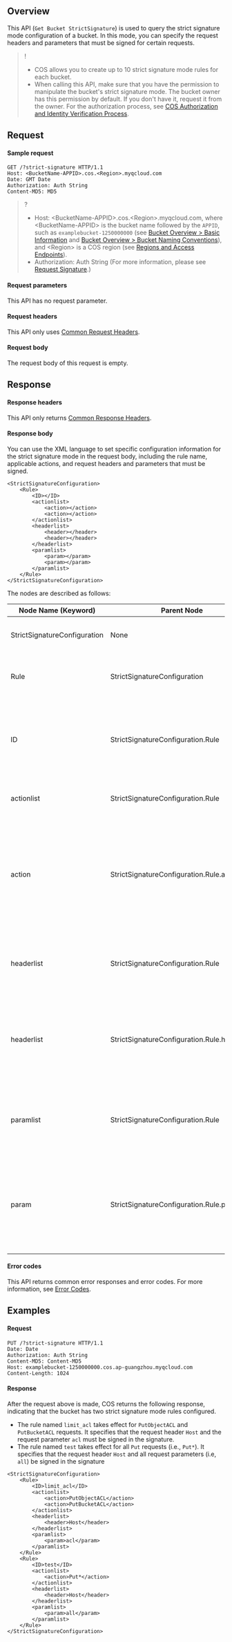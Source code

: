 
## Overview

This API (`Get Bucket StrictSignature`) is used to query the strict signature mode configuration of a bucket. In this mode, you can specify the request headers and parameters that must be signed for certain requests.

> !
>
> - COS allows you to create up to 10 strict signature mode rules for each bucket.
> - When calling this API, make sure that you have the permission to manipulate the bucket's strict signature mode. The bucket owner has this permission by default. If you don't have it, request it from the owner. For the authorization process, see [COS Authorization and Identity Verification Process](https://intl.cloud.tencent.com/document/product/436/45228).


## Request

#### Sample request

```shell
GET /?strict-signature HTTP/1.1
Host: <BucketName-APPID>.cos.<Region>.myqcloud.com
Date: GMT Date
Authorization: Auth String
Content-MD5: MD5
```

>? 
>
> - Host: &lt;BucketName-APPID>.cos.&lt;Region>.myqcloud.com, where &lt;BucketName-APPID> is the bucket name followed by the `APPID`, such as `examplebucket-1250000000` (see [Bucket Overview > Basic Information](https://intl.cloud.tencent.com/document/product/436/38493) and [Bucket Overview > Bucket Naming Conventions](https://intl.cloud.tencent.com/document/product/436/13312)), and &lt;Region> is a COS region (see [Regions and Access Endpoints](https://www.tencentcloud.com/document/product/436/6224)).
>- Authorization: Auth String (For more information, please see [Request Signature](https://intl.cloud.tencent.com/document/product/436/7778).)

#### Request parameters

This API has no request parameter.

#### Request headers

This API only uses [Common Request Headers](https://intl.cloud.tencent.com/document/product/436/7728).

#### Request body

The request body of this request is empty.

## Response

#### Response headers

This API only returns [Common Response Headers](https://intl.cloud.tencent.com/document/product/436/7729).

#### Response body

You can use the XML language to set specific configuration information for the strict signature mode in the request body, including the rule name, applicable actions, and request headers and parameters that must be signed.


```shell
<StrictSignatureConfiguration>
    <Rule>
        <ID></ID>
        <actionlist>
            <action></action>
            <action></action>
        </actionlist>
        <headerlist>
            <header></header>
            <header></header>
        </headerlist>
        <paramlist>
            <param></param>
            <param></param>
        </paramlist>
    </Rule>
</StrictSignatureConfiguration>
```

The nodes are described as follows:

| Node Name (Keyword) | Parent Node | Description | Type | Required |
| ---------------------------- | -------------------------------------------- | ------------------------------------------------------------ | --------- | -------- |
| StrictSignatureConfiguration | None | Strict signature mode configuration | Container | Yes |
| Rule | StrictSignatureConfiguration | Rule description. Up to 10 rules are supported. | Container | Yes |
| ID | StrictSignatureConfiguration.Rule | Unique rule ID, which can contain up to 255 letters, digits, hyphens, underscores, and dots. | String | Yes |
| actionlist | StrictSignatureConfiguration.Rule | Action list, which can contain up to 200 actions. | Container | No |
| action | StrictSignatureConfiguration.Rule.actionlist | The action specified by the rule, which should be named in the same way as authorized actions in CAM and supports wildcards, such as `Put*`. | String | No |
| headerlist | StrictSignatureConfiguration.Rule | The list of up to 20 headers that must be signed as required by the rule. | Container | No |
| headerlist | StrictSignatureConfiguration.Rule.headerlist | Request headers that must be signed. For specific request headers, see [Supported request headers](https://www.tencentcloud.com/document/product/436/53892). | String | No |
| paramlist | StrictSignatureConfiguration.Rule | The list of up to 20 request parameters that must be signed as required by the rule. | Container | No |
| param | StrictSignatureConfiguration.Rule.paramlist | Request parameters that must be signed. For specific request parameters, see [Supported request parameters](https://www.tencentcloud.com/document/product/436/53892). | String | No |

#### Error codes

This API returns common error responses and error codes. For more information, see [Error Codes](https://intl.cloud.tencent.com/document/product/436/7730).

## Examples

#### Request

```shell
PUT /?strict-signature HTTP/1.1
Date: Date
Authorization: Auth String
Content-MD5: Content-MD5
Host: examplebucket-1250000000.cos.ap-guangzhou.myqcloud.com
Content-Length: 1024
```


#### Response

After the request above is made, COS returns the following response, indicating that the bucket has two strict signature mode rules configured.

- The rule named `limit_acl` takes effect for `PutObjectACL` and `PutBucketACL` requests. It specifies that the request header `Host` and the request parameter `acl` must be signed in the signature.
- The rule named `test` takes effect for all `Put` requests (i.e., `Put*`). It specifies that the request header `Host` and all request parameters (i.e, `all`) be signed in the signature

```shell
<StrictSignatureConfiguration>
    <Rule>
        <ID>limit_acl</ID>
        <actionlist>
            <action>PutObjectACL</action>
            <action>PutBucketACL</action>
        </actionlist>
        <headerlist>
            <header>Host</header>
        </headerlist>
        <paramlist>
            <param>acl</param>
        </paramlist>
    </Rule>
    <Rule>
        <ID>test</ID>
        <actionlist>
            <action>Put*</action>
        </actionlist>
        <headerlist>
            <header>Host</header>
        </headerlist>
        <paramlist>
            <param>all</param>
        </paramlist>
    </Rule>
</StrictSignatureConfiguration>
```



